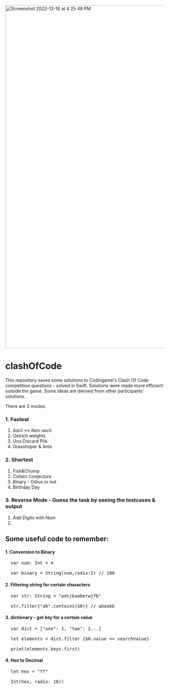 
<img width="1080" alt="Screenshot 2022-12-16 at 4 25 48 PM" src="https://user-images.githubusercontent.com/79270565/208131667-81646589-50b2-4aa5-934a-4285832a4d0c.png">


# clashOfCode

This repository saves some solutions to Codingame's Clash Of Code competition questions - solved in Swift. 
Solutions were made more efficient outside the game. Some ideas are derived from other participants' solutions.

There are 3 modes: 

### 1. Fastest

1. Ascii <-> Non-ascii
2. Ostrich weights
3. Uno Discard Pile
4. Grasshoper & Ants

### 2. Shortest
1. Fish&Chump
2. Collatz Conjecture
3. Binary - Odius or not
4. Birthday Day

### 3. Reverse Mode - Guess the task by seeing the testcases & output
1. Add Digits with Num
2. 


## Some useful code to remember:

#### 1. Conversion to Binary
<pre>
  var num: Int = 4 </br>
  var binary = String(num,radix:2) // 100
</pre>

#### 2. Filtering string for certain characters
<pre>
  var str: String = "adsjbaaberwjfb" <br>
  str.filter{"ab".contains($0)} // abaabb
</pre>

#### 3. dictionary - get key for a certain value
<pre>
  var dict = ["one": 1, "two": 2...] <br>
  let elements = dict.filter {$0.value == searchValue} <br>
  print(elements.keys.first)
</pre>

#### 4. Hex to Decimal
<pre>
  let hex = "ff" <br>
  Int(hex, radix: 16)!
</pre>
